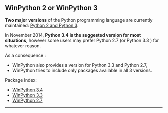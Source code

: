 ## WinPython 2 or WinPython 3

**Two major versions** of the Python programming language are currently maintained: [Python 2 and Python 3](http://wiki.python.org/moin/Python2orPython3).

In November 2014, **Python 3.4 is the suggested version for most situations**, however some users may prefer Python 2.7 (or Python 3.3 ) for whatever reason.

As a consequence : 
- WinPython also provides a version for Python 3.3 and Python 2.7,
- WinPython tries to include only packages available in all 3 versions.

Package Index: 
- [WinPython 3.4](PackageIndex_34)
- [WinPython 3.3](PackageIndex_33)
- [WinPython 2.7](PackageIndex_27)


* * *

